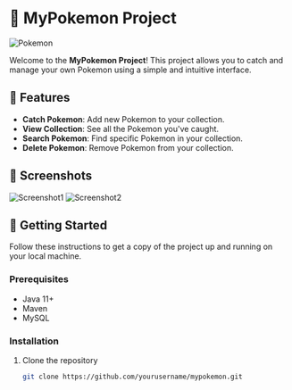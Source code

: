 # 🐾 MyPokemon Project

![Pokemon](https://raw.githubusercontent.com/PokeAPI/sprites/master/sprites/pokemon/25.png)

Welcome to the **MyPokemon Project**! This project allows you to catch and manage your own Pokemon using a simple and intuitive interface. 

## 🌟 Features

- **Catch Pokemon**: Add new Pokemon to your collection.
- **View Collection**: See all the Pokemon you've caught.
- **Search Pokemon**: Find specific Pokemon in your collection.
- **Delete Pokemon**: Remove Pokemon from your collection.

## 📸 Screenshots

![Screenshot1](https://via.placeholder.com/800x400?text=Screenshot+1)
![Screenshot2](https://via.placeholder.com/800x400?text=Screenshot+2)

## 🚀 Getting Started

Follow these instructions to get a copy of the project up and running on your local machine.

### Prerequisites

- Java 11+
- Maven
- MySQL

### Installation

1. Clone the repository
   ```bash
   git clone https://github.com/yourusername/mypokemon.git
